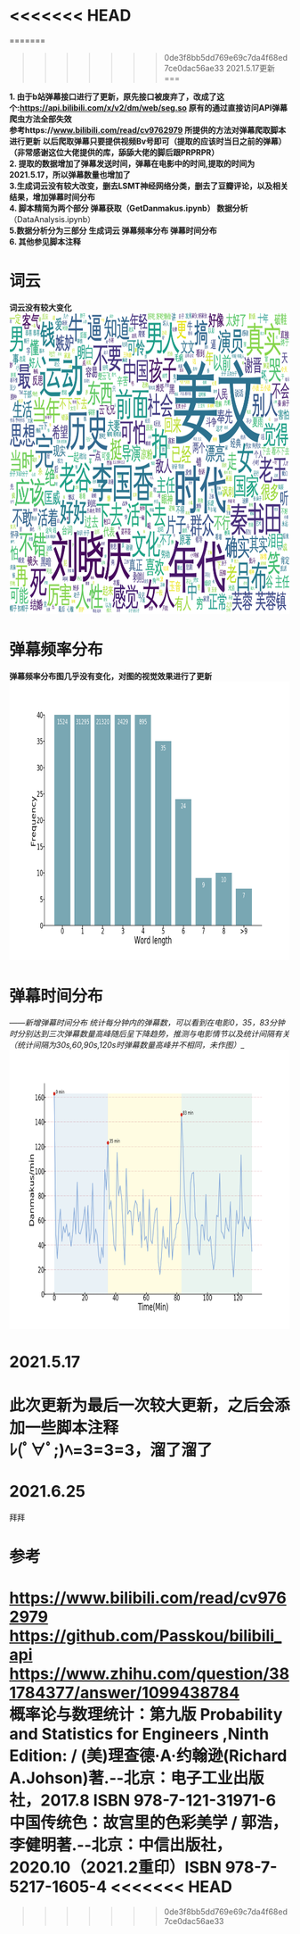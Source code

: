 
<<<<<<< HEAD
=======
=======
>>>>>>> 0de3f8bb5dd769e69c7da4f68ed7ce0dac56ae33
2021.5.17更新
===

__1. 由于b站弹幕接口进行了更新，原先接口被废弃了，改成了这个:https://api.bilibili.com/x/v2/dm/web/seg.so 原有的通过直接访问API弹幕爬虫方法全部失效__</br>
__参考https://www.bilibili.com/read/cv9762979 所提供的方法对弹幕爬取脚本进行更新__
__以后爬取弹幕只要提供视频Bv号即可（提取的应该时当日之前的弹幕）__</br>
__（非常感谢这位大佬提供的库，舔舔大佬的脚后跟PRPRPR）__</br>
__2. 提取的数据增加了弹幕发送时间，弹幕在电影中的时间,提取的时间为2021.5.17，所以弹幕数量也增加了__ </br>
__3.生成词云没有较大改变，删去LSMT神经网络分类，删去了豆瓣评论，以及相关结果，增加弹幕时间分布__ </br>
__4. 脚本精简为两个部分 弹幕获取（GetDanmakus.ipynb） 数据分析__（DataAnalysis.ipynb） </br>
__5.数据分析分为三部分 生成词云 弹幕频率分布 弹幕时间分布__ <br>
__6. 其他参见脚本注释__

词云
==
__词云没有较大变化__
<img src="https://github.com/QAQMeow/QAQMeow/blob/master/SnowPeach_Chan/Result2/Pic0.png" width="960" height="540" >

弹幕频率分布
==
__弹幕频率分布图几乎没有变化，对图的视觉效果进行了更新__
<img src="https://github.com/QAQMeow/QAQMeow/blob/master/SnowPeach_Chan/Result2/Words_Distribution.png" width="800" height="500" >

弹幕时间分布
==
_——新增弹幕时间分布
统计每分钟内的弹幕数，可以看到在电影0，35，83分钟时分别达到三次弹幕数量高峰随后呈下降趋势，推测与电影情节以及统计间隔有关（统计间隔为30s,60,90s,120s时弹幕数量高峰并不相同，未作图）__
<img src="https://github.com/QAQMeow/QAQMeow/blob/master/SnowPeach_Chan/Result2/DanmakusPerMin.png" width="800" height="500" >

2021.5.17
==
此次更新为最后一次较大更新，之后会添加一些脚本注释</br>
ﾚ(ﾟ∀ﾟ;)ﾍ=З=З=З，溜了溜了
==

2021.6.25
==
拜拜


参考
=
https://www.bilibili.com/read/cv9762979 </br>
https://github.com/Passkou/bilibili_api </br>
https://www.zhihu.com/question/381784377/answer/1099438784  </br>
概率论与数理统计：第九版 Probability and  Statistics for Engineers ,Ninth Edition: / (美)理查德·A·约翰逊(Richard A.Johson)著.--北京：电子工业出版社，2017.8 ISBN 978-7-121-31971-6 </br>
中国传统色：故宫里的色彩美学 / 郭浩，李健明著.--北京：中信出版社，2020.10（2021.2重印）ISBN 978-7-5217-1605-4
<<<<<<< HEAD
=======

>>>>>>> 0de3f8bb5dd769e69c7da4f68ed7ce0dac56ae33
